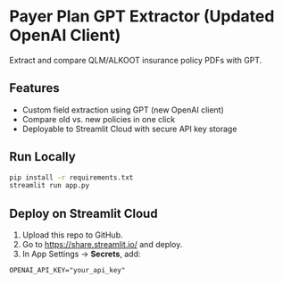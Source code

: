 # Payer Plan GPT Extractor (Updated OpenAI Client)

Extract and compare QLM/ALKOOT insurance policy PDFs with GPT.

## Features
- Custom field extraction using GPT (new OpenAI client)
- Compare old vs. new policies in one click
- Deployable to Streamlit Cloud with secure API key storage

## Run Locally
```bash
pip install -r requirements.txt
streamlit run app.py
```

## Deploy on Streamlit Cloud
1. Upload this repo to GitHub.
2. Go to https://share.streamlit.io/ and deploy.
3. In App Settings → **Secrets**, add:
```
OPENAI_API_KEY="your_api_key"
```
